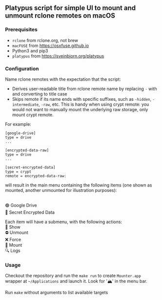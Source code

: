 ## Platypus script for simple UI to mount and unmount rclone remotes on macOS

### Prerequisites

- `rclone` from rclone.org, not brew
- `macFUSE` from https://osxfuse.github.io
- Python3 and pip3
- `platypus` from https://sveinbjorn.org/platypus

### Configuration

Name rclone remotes with the expectation that the script: 
- Derives user-readable title from rclone remote name by replacing `-` with ` ` and converting to title case
- Skips remote if its name ends with specific suffixes, such as `-hidden`, `-intermediate`, `-raw`, etc. This is handy when using crypt remote: you would not want to manually mount the underlying raw storage, only mount crypt remote.

For example: 

```
[google-drive]
type = drive
...

[encrypted-data-raw]
type = drive
...

[secret-encrypted-data]
type = crypt
remote = encrypted-data-raw:
```

will result in the main menu containing the following items (one shown as mounted, another unmounted for illustration purposes):

<br>
🟢  Google Drive	<br>
🔴  Secret Encrypted Data<br>

Each item will have a submenu, with the following actions: 
<br>
📂 Show<br>
⛔️ Unmount<br>
❌ Force<br>
🎣 Mount<br>
🔍 Logs<br>

### Usage

Checkout the repository and run the `make run` to create `Mounter.app` wrapper at `~/Applications` and launch it. Look for '🏔' in the menu bar.

Run `make` without arguments to list available targets
